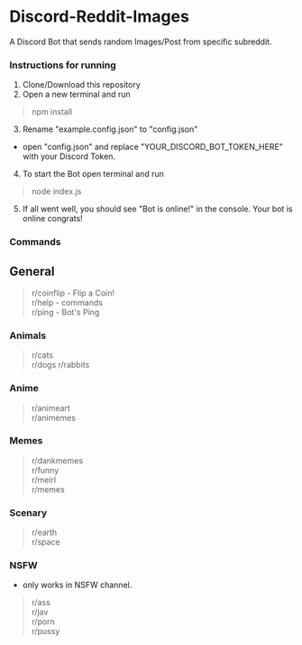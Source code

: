 # Discord-Reddit-Images
A Discord Bot that sends random Images/Post from specific subreddit.

### Instructions for running

1. Clone/Download this repository
2. Open a new terminal and run 
>npm install
3. Rename "example.config.json" to "config.json" 
 - open "config.json" and replace "YOUR_DISCORD_BOT_TOKEN_HERE" with your Discord Token.
4. To start the Bot open terminal and run
>node index.js  
5. If all went well, you should see "Bot is online!" in the console. Your bot is online congrats!

### Commands  

## General
>r/coinflip - Flip a Coin!  
>r/help - commands  
>r/ping - Bot's Ping   

### Animals
>r/cats  
>r/dogs
>r/rabbits  

### Anime
>r/animeart  
>r/animemes  

### Memes
>r/dankmemes  
>r/funny  
>r/meirl  
>r/memes  

### Scenary
>r/earth  
>r/space  

### NSFW
- only works in NSFW channel.  
>r/ass  
>r/jav  
>r/porn  
>r/pussy  
